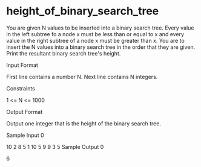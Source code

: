 # height_of_binary_search_tree


You are given N values to be inserted into a binary search tree. Every value in the left subtree fo a node x must be less than or equal to x and every value in the right subtree of a node x must be greater than x.
You are to insert the N values into a binary search tree in the order that they are given. Print the resultant binary search tree's height.

Input Format

First line contains a number N. Next line contains N integers.

Constraints

1 <= N <= 1000

Output Format

Output one integer that is the height of the binary search tree.

Sample Input 0

10
2 8 5 1 10 5 9 9 3 5 
Sample Output 0

6
